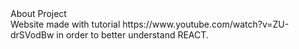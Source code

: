 <div>About Project</div>
Website made with tutorial https://www.youtube.com/watch?v=ZU-drSVodBw in order to better understand REACT. 

